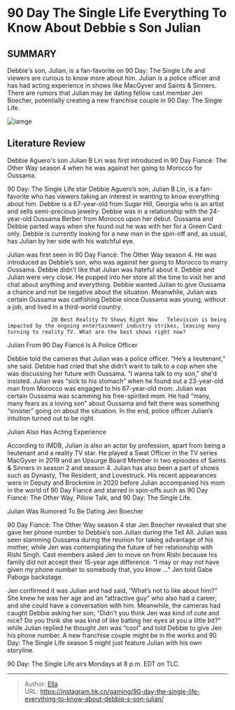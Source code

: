 # 90 Day The Single Life Everything To Know About Debbie s Son Julian


## SUMMARY 



  Debbie&#39;s son, Julian, is a fan-favorite on 90 Day: The Single Life and viewers are curious to know more about him.   Julian is a police officer and has had acting experience in shows like MacGyver and Saints &amp; Sinners.   There are rumors that Julian may be dating fellow cast member Jen Boecher, potentially creating a new franchise couple in 90 Day: The Single Life.  

![iamge](https://static1.srcdn.com/wordpress/wp-content/uploads/2024/01/embargo-until-monday-15-jan-at-9pm-et-90-day_-the-single-life_-everything-to-know-about-debbie-s-son-julian.jpg)

## Literature Review

Debbie Aguero&#39;s son Julian B Lin was first introduced in 90 Day Fiancé: The Other Way season 4 when he was against her going to Morocco for Oussama.




90 Day: The Single Life star Debbie Aguero’s son, Julian B Lin, is a fan-favorite who has viewers taking an interest in wanting to know everything about him. Debbie is a 67-year-old from Sugar Hill, Georgia who is an artist and sells semi-precious jewelry. Debbie was in a relationship with the 24-year-old Oussama Berber from Morocco upon her debut. Oussama and Debbie parted ways when she found out he was with her for a Green Card only. Debbie is currently looking for a new man in the spin-off and, as usual, has Julian by her side with his watchful eye.




Julian was first seen in 90 Day Fiancé: The Other Way season 4. He was introduced as Debbie’s son, who was against her going to Morocco to marry Oussama. Debbie didn’t like that Julian was hateful about it. Debbie and Julian were very close. He popped into her store all the time to visit her and chat about anything and everything. Debbie wanted Julian to give Oussama a chance and not be negative about the situation. Meanwhile, Julian was certain Oussama was catfishing Debbie since Oussama was young, without a job, and lived in a third-world country.

                  20 Best Reality TV Shows Right Now   Television is being impacted by the ongoing entertainment industry strikes, leaving many turning to reality TV. What are the best shows right now?   


 Julian From 90 Day Fiancé Is A Police Officer 
          




Debbie told the cameras that Julian was a police officer. “He’s a lieutenant,” she said. Debbie had cried that she didn’t want to talk to a cop when she was discussing her future with Oussama. “I wanna talk to my son,” she&#39;d insisted. Julian was “sick to his stomach” when he found out a 23-year-old man from Morocco was engaged to his 67-year-old mom. Julian was certain Oussama was scamming his free-spirited mom. He had “many, many fears as a loving son” about Oussama and felt there was something “sinister” going on about the situation. In the end, police officer Julian’s intuition turned out to be right.



 Julian Also Has Acting Experience 

 

According to IMDB, Julian is also an actor by profession, apart from being a lieutenant and a reality TV star. He played a Swat Officer in the TV series MacGyver in 2019 and an Upsurge Board Member in two episodes of Saints &amp; Sinners in season 2 and season 4. Julian has also been a part of shows such as Dynasty, The Resident, and Lovestruck. His recent appearances were in Deputy and Brockmire in 2020 before Julian accompanied his mom in the world of 90 Day Fiancé and starred in spin-offs such as 90 Day Fiancé: The Other Way, Pillow Talk, and 90 Day: The Single Life.






 Julian Was Rumored To Be Dating Jen Boecher 
          

90 Day Fiancé: The Other Way season 4 star Jen Boecher revealed that she gave her phone number to Debbie’s son Julian during the Tell All. Julian was seen slamming Oussama during the reunion for taking advantage of his mother, while Jen was contemplating the future of her relationship with Rishi Singh. Cast members asked Jen to move on from Rishi because his family did not accept their 15-year age difference. “I may or may not have given my phone number to somebody that, you know ...&#34; Jen told Gabe Paboga backstage.

Jen confirmed it was Julian and had said, “What’s not to like about him?” She knew he was her age and an “attractive guy” who also had a career, and she could have a conversation with him. Meanwhile, the cameras had caught Debbie asking her son, “Didn&#39;t you think Jen was kind of cute and nice? Do you think she was kind of like batting her eyes at you a little bit?&#34; while Julian replied he thought Jen was “cool” and told Debbie to give Jen his phone number. A new franchise couple might be in the works and 90 Day: The Single Life season 5 might just feature Julian with his own storyline.






90 Day: The Single Life airs Mondays at 8 p.m. EDT on TLC.






---

> Author: [Ella](https://instagram.hk.cn/)  
> URL: https://instagram.hk.cn/gaming/90-day-the-single-life-everything-to-know-about-debbie-s-son-julian/  


